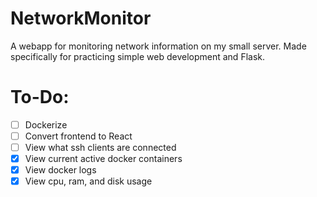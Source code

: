 # NetworkMonitor

A webapp for monitoring network information on my small server. Made specifically for practicing simple web development and Flask.

# To-Do:

- [ ] Dockerize
- [ ] Convert frontend to React
- [ ] View what ssh clients are connected
- [x] View current active docker containers
- [x] View docker logs
- [x] View cpu, ram, and disk usage
